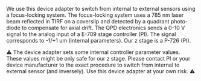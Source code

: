 We use this device adapter to switch from internal to external sensors using a focus-locking system. The focus-locking system uses a 785 nm laser beam reflected in TIRF on a coverslip and 
detected by a quadrant photo-diode to compensate for axial drift. The QPD electronics sends a 0-10 V signal to the analog input of a E-709 stage controller (PI). The signal corresponds to -1/+1 um (internal parameters).
Our z stage is a P-726 (PI).

:warning: The device adapter sets some internal controller parameter values. These values might be only safe for our z stage. Please contact PI or your device manufacturer to the exact procedure to switch from internal to external sensor (and inversely). ​Us​e​ th​i​s ​d​e​vi​ce ​a​dap​te​r ​a​t ​y​o​ur​ ​ow​n ​ri​sk​.​ :warning:

 
